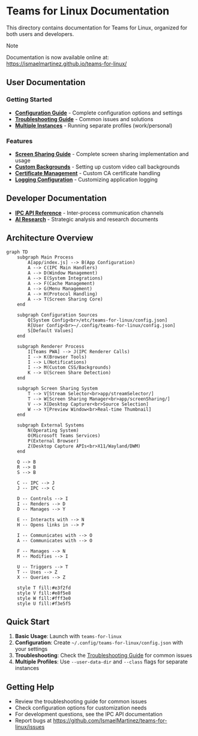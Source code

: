 # Teams for Linux Documentation

This directory contains documentation for Teams for Linux, organized for both users and developers.

> [!NOTE]
> Documentation is now available online at: https://ismaelmartinez.github.io/teams-for-linux/

## User Documentation

### Getting Started
- **[Configuration Guide](configuration.md)** - Complete configuration options and settings
- **[Troubleshooting Guide](knowledge-base.md)** - Common issues and solutions
- **[Multiple Instances](multiple-instances.md)** - Running separate profiles (work/personal)

### Features
- **[Screen Sharing Guide](screen-sharing.md)** - Complete screen sharing implementation and usage
- **[Custom Backgrounds](custom-backgrounds.md)** - Setting up custom video call backgrounds
- **[Certificate Management](certificate.md)** - Custom CA certificate handling
- **[Logging Configuration](log-config.md)** - Customizing application logging

## Developer Documentation
- **[IPC API Reference](ipc-api.md)** - Inter-process communication channels
- **[AI Research](ai-research/)** - Strategic analysis and research documents

## Architecture Overview

```mermaid
graph TD
    subgraph Main Process
        A[app/index.js] --> B(App Configuration)
        A --> C(IPC Main Handlers)
        A --> D(Window Management)
        A --> E(System Integrations)
        A --> F(Cache Management)
        A --> G(Menu Management)
        A --> H(Protocol Handling)
        A --> T(Screen Sharing Core)
    end

    subgraph Configuration Sources
        Q[System Config<br>/etc/teams-for-linux/config.json]
        R[User Config<br>~/.config/teams-for-linux/config.json]
        S[Default Values]
    end

    subgraph Renderer Process
        I[Teams PWA] --> J(IPC Renderer Calls)
        I --> K(Browser Tools)
        I --> L(Notifications)
        I --> M(Custom CSS/Backgrounds)
        K --> U(Screen Share Detection)
    end
    
    subgraph Screen Sharing System
        T --> V[Stream Selector<br>app/streamSelector/]
        T --> W[Screen Sharing Manager<br>app/screenSharing/]
        V --> X[Desktop Capturer<br>Source Selection]
        W --> Y[Preview Window<br>Real-time Thumbnail]
    end

    subgraph External Systems
        N(Operating System)
        O(Microsoft Teams Services)
        P(External Browser)
        Z(Desktop Capture APIs<br>X11/Wayland/DWM)
    end

    Q --> B
    R --> B
    S --> B

    C -- IPC --> J
    J -- IPC --> C

    D -- Controls --> I
    I -- Renders --> D
    D -- Manages --> Y

    E -- Interacts with --> N
    H -- Opens links in --> P

    I -- Communicates with --> O
    A -- Communicates with --> O

    F -- Manages --> N
    M -- Modifies --> I
    
    U -- Triggers --> T
    T -- Uses --> Z
    X -- Queries --> Z
    
    style T fill:#e3f2fd
    style V fill:#e8f5e8
    style W fill:#fff3e0
    style U fill:#f3e5f5
```

## Quick Start

1. **Basic Usage**: Launch with `teams-for-linux`
2. **Configuration**: Create `~/.config/teams-for-linux/config.json` with your settings
3. **Troubleshooting**: Check the [Troubleshooting Guide](knowledge-base.md) for common issues
4. **Multiple Profiles**: Use `--user-data-dir` and `--class` flags for separate instances

## Getting Help

- Review the troubleshooting guide for common issues
- Check configuration options for customization needs
- For development questions, see the IPC API documentation
- Report bugs at https://github.com/IsmaelMartinez/teams-for-linux/issues